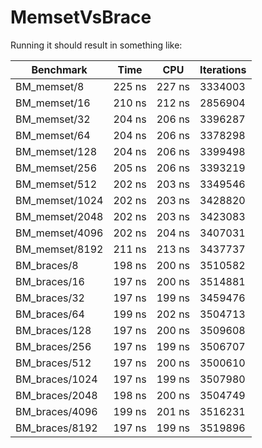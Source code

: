 # MemsetVsBrace

Running it should result in something like:

| Benchmark | Time | CPU | Iterations |
| --------- | ---- | --- | ---------- |
| BM_memset/8 | 225 ns | 227 ns | 3334003 |
| BM_memset/16 | 210 ns | 212 ns | 2856904 |
| BM_memset/32 | 204 ns | 206 ns | 3396287 |
| BM_memset/64 | 204 ns | 206 ns | 3378298 |
| BM_memset/128 | 204 ns | 206 ns | 3399498 |
| BM_memset/256 | 205 ns | 206 ns | 3393219 |
| BM_memset/512 | 202 ns | 203 ns | 3349546 |
| BM_memset/1024 | 202 ns | 203 ns | 3428820 |
| BM_memset/2048 | 202 ns | 203 ns | 3423083 |
| BM_memset/4096 | 202 ns | 204 ns | 3407031 |
| BM_memset/8192 | 211 ns | 213 ns | 3437737 |
| BM_braces/8 | 198 ns | 200 ns | 3510582 |
| BM_braces/16 | 197 ns | 200 ns | 3514881 |
| BM_braces/32 | 197 ns | 199 ns | 3459476 |
| BM_braces/64 | 199 ns | 202 ns | 3504713 |
| BM_braces/128 | 197 ns | 200 ns | 3509608 |
| BM_braces/256 | 197 ns | 199 ns | 3506707 |
| BM_braces/512 | 197 ns | 200 ns | 3500610 |
| BM_braces/1024 | 197 ns | 199 ns | 3507980 |
| BM_braces/2048 | 198 ns | 200 ns | 3504749 |
| BM_braces/4096 | 199 ns | 201 ns | 3516231 |
| BM_braces/8192 | 197 ns | 199 ns | 3519896 |
